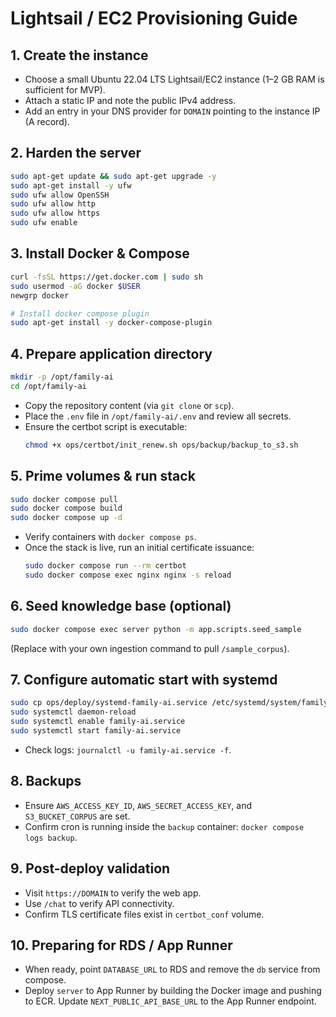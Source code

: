# Lightsail / EC2 Provisioning Guide

## 1. Create the instance
- Choose a small Ubuntu 22.04 LTS Lightsail/EC2 instance (1–2 GB RAM is sufficient for MVP).
- Attach a static IP and note the public IPv4 address.
- Add an entry in your DNS provider for `DOMAIN` pointing to the instance IP (A record).

## 2. Harden the server
```bash
sudo apt-get update && sudo apt-get upgrade -y
sudo apt-get install -y ufw
sudo ufw allow OpenSSH
sudo ufw allow http
sudo ufw allow https
sudo ufw enable
```

## 3. Install Docker & Compose
```bash
curl -fsSL https://get.docker.com | sudo sh
sudo usermod -aG docker $USER
newgrp docker

# Install docker compose plugin
sudo apt-get install -y docker-compose-plugin
```

## 4. Prepare application directory
```bash
mkdir -p /opt/family-ai
cd /opt/family-ai
```
- Copy the repository content (via `git clone` or `scp`).
- Place the `.env` file in `/opt/family-ai/.env` and review all secrets.
- Ensure the certbot script is executable:
  ```bash
  chmod +x ops/certbot/init_renew.sh ops/backup/backup_to_s3.sh
  ```

## 5. Prime volumes & run stack
```bash
sudo docker compose pull
sudo docker compose build
sudo docker compose up -d
```
- Verify containers with `docker compose ps`.
- Once the stack is live, run an initial certificate issuance:
  ```bash
  sudo docker compose run --rm certbot
  sudo docker compose exec nginx nginx -s reload
  ```

## 6. Seed knowledge base (optional)
```bash
sudo docker compose exec server python -m app.scripts.seed_sample
```
(Replace with your own ingestion command to pull `/sample_corpus`).

## 7. Configure automatic start with systemd
```bash
sudo cp ops/deploy/systemd-family-ai.service /etc/systemd/system/family-ai.service
sudo systemctl daemon-reload
sudo systemctl enable family-ai.service
sudo systemctl start family-ai.service
```
- Check logs: `journalctl -u family-ai.service -f`.

## 8. Backups
- Ensure `AWS_ACCESS_KEY_ID`, `AWS_SECRET_ACCESS_KEY`, and `S3_BUCKET_CORPUS` are set.
- Confirm cron is running inside the `backup` container: `docker compose logs backup`.

## 9. Post-deploy validation
- Visit `https://DOMAIN` to verify the web app.
- Use `/chat` to verify API connectivity.
- Confirm TLS certificate files exist in `certbot_conf` volume.

## 10. Preparing for RDS / App Runner
- When ready, point `DATABASE_URL` to RDS and remove the `db` service from compose.
- Deploy `server` to App Runner by building the Docker image and pushing to ECR. Update `NEXT_PUBLIC_API_BASE_URL` to the App Runner endpoint.
